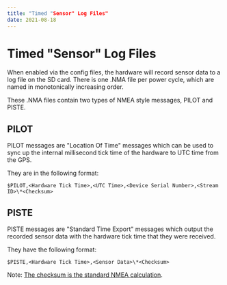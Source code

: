 ```yaml
---
title: "Timed "Sensor" Log Files"
date: 2021-08-18
---
```

# Timed "Sensor" Log Files

When enabled via the config files, the hardware will record sensor data to a log file on the SD card. There is one .NMA file per power cycle, which are named in monotonically increasing order. 

These .NMA files contain two types of NMEA style messages, PILOT and PISTE.

  

PILOT
-----

  

PILOT messages are "Location Of Time" messages which can be used to sync up the internal millisecond tick time of the hardware to UTC time from the GPS. 

They are in the following format:

  

```$PILOT,<Hardware Tick Time>,<UTC Time>,<Device Serial Number>,<Stream ID>\*<Checksum>```

  

  

PISTE
-----

  

PISTE messages are "Standard Time Export" messages which output the recorded sensor data with the hardware tick time that they were received.

They have the following format:

  

```$PISTE,<Hardware Tick Time>,<Sensor Data>\*<Checksum>```

  

  

Note: [The checksum is the standard NMEA calculation](https://en.wikipedia.org/wiki/NMEA_0183#C_implementation_of_checksum_generation).